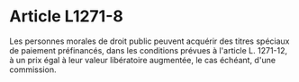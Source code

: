 # Article L1271-8

Les personnes morales de droit public peuvent acquérir des titres spéciaux de paiement préfinancés, dans les conditions prévues à l'article L. 1271-12, à un prix égal à leur valeur libératoire augmentée, le cas échéant, d'une commission.